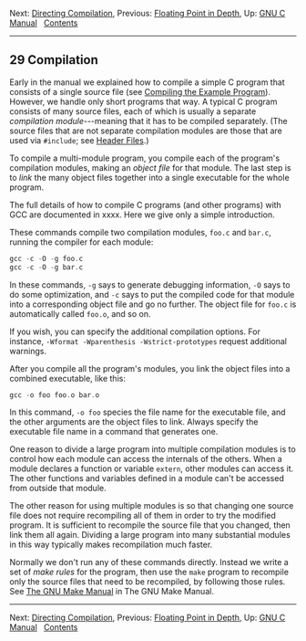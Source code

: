 Next: [Directing Compilation](Directing-Compilation.md), Previous:
[Floating Point in Depth](Floating-Point-in-Depth.md), Up: [GNU C
Manual](index.md)  
[Contents](index.md#SEC_Contents "Table of contents")  

------------------------------------------------------------------------


## 29 Compilation 


Early in the manual we explained how to compile a simple C program that
consists of a single source file (see [Compiling the Example
Program](Compile-Example.md)). However, we handle only short programs
that way. A typical C program consists of many source files, each of
which is usually a separate *compilation module*---meaning that it has
to be compiled separately. (The source files that are not separate
compilation modules are those that are used via `#include`; see [Header
Files](Header-Files.md).)

To compile a multi-module program, you compile each of the program's
compilation modules, making an *object file* for that module. The last
step is to *link* the many object files together into a single
executable for the whole program.

The full details of how to compile C programs (and other programs) with
GCC are documented in xxxx. Here we give only a simple introduction.

These commands compile two compilation modules, `foo.c` and
`bar.c`, running the compiler for each module:

``` C
gcc -c -O -g foo.c
gcc -c -O -g bar.c
```

In these commands, `-g` says to generate debugging information,
`-O` says to do some optimization, and `-c` says to
put the compiled code for that module into a corresponding object file
and go no further. The object file for `foo.c` is automatically
called `foo.o`, and so on.

If you wish, you can specify the additional compilation options. For
instance, `-Wformat -Wparenthesis -Wstrict-prototypes` request
additional warnings.


After you compile all the program's modules, you link the object files
into a combined executable, like this:

``` C
gcc -o foo foo.o bar.o
```

In this command, `-o foo` species the file name for the
executable file, and the other arguments are the object files to link.
Always specify the executable file name in a command that generates one.

One reason to divide a large program into multiple compilation modules
is to control how each module can access the internals of the others.
When a module declares a function or variable `extern`, other modules
can access it. The other functions and variables defined in a module
can't be accessed from outside that module.

The other reason for using multiple modules is so that changing one
source file does not require recompiling all of them in order to try the
modified program. It is sufficient to recompile the source file that you
changed, then link them all again. Dividing a large program into many
substantial modules in this way typically makes recompilation much
faster.

Normally we don't run any of these commands directly. Instead we write a
set of *make rules* for the program, then use the `make` program to
recompile only the source files that need to be recompiled, by following
those rules. See [The GNU Make Manual](../Make/index.md#Top) in The
GNU Make Manual.

------------------------------------------------------------------------

Next: [Directing Compilation](Directing-Compilation.md), Previous:
[Floating Point in Depth](Floating-Point-in-Depth.md), Up: [GNU C
Manual](index.md)  
[Contents](index.md#SEC_Contents "Table of contents")  
